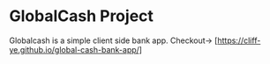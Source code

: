 # GlobalCash Project

Globalcash is a simple client side bank app.
Checkout-> [https://cliff-ye.github.io/global-cash-bank-app/]
